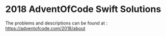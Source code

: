 # 2018 AdventOfCode Swift Solutions

The problems and descriptions can be found at : https://adventofcode.com/2018/about
